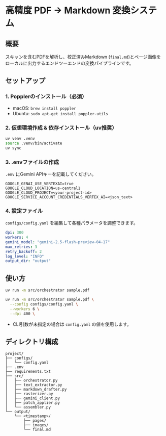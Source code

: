 # 高精度 PDF → Markdown 変換システム

## 概要

スキャンを含むPDFを解析し、校正済みMarkdown (`final.md`)とページ画像をローカルに出力するエンドツーエンドの変換パイプラインです。

## セットアップ

### 1. Popplerのインストール（必須）

- macOS: `brew install poppler`
- Ubuntu: `sudo apt-get install poppler-utils`

### 2. 仮想環境作成 & 依存インストール（uv推奨）

```bash
uv venv .venv
source .venv/bin/activate
uv sync
```

### 3. .envファイルの作成

`.env` にGemini APIキーを記載してください。

```
GOOGLE_GENAI_USE_VERTEXAI=true
GOOGLE_CLOUD_LOCATION=us-central1
GOOGLE_CLOUD_PROJECT=<your-project-id>
GOOGLE_SERVICE_ACCOUNT_CREDENTIALS_VERTEX_AI=<json_text>
```

### 4. 設定ファイル

`configs/config.yaml` を編集して各種パラメータを調整できます。

```yaml
dpi: 300
workers: 4
gemini_model: "gemini-2.5-flash-preview-04-17"
max_retries: 3
retry_backoff: 2
log_level: "INFO"
output_dir: "output"
```

## 使い方

```bash
uv run -m src/orchestrator sample.pdf
```

```bash
uv run -m src/orchestrator sample.pdf \
  --config configs/config.yaml \
  --workers 6 \
  --dpi 400 \
```
- CLI引数が未指定の場合は `config.yaml` の値を使用します。

## ディレクトリ構成

```
project/
├── configs/
│   └── config.yaml
├── .env
├── requirements.txt
├── src/
│   ├── orchestrator.py
│   ├── text_extractor.py
│   ├── markdown_drafter.py
│   ├── rasterizer.py
│   ├── gemini_client.py
│   ├── patch_applier.py
│   └── assembler.py
└── output/
    └── <timestamp>/
        ├── pages/
        ├── images/
        └── final.md
```
